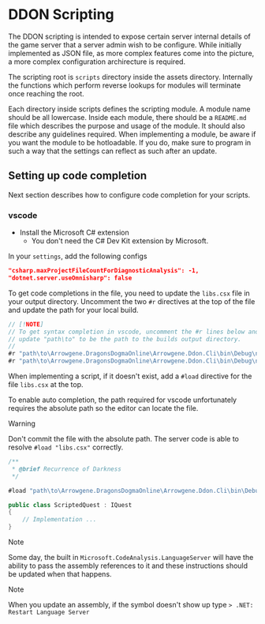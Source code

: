 # DDON Scripting

The DDON scripting is intended to expose certain server internal details of the game server that a server admin wish to be configure. While initially implemented as JSON file, as more complex features come into the picture, a more complex configuration archirecture is required.

The scripting root is `scripts` directory inside the assets directory. Internally the functions which perform reverse lookups for modules will
terminate once reaching the root.

Each directory inside scripts defines the scripting module. A module name should be all lowercase. Inside each module, there should be a `README.md` file which describes the purpose and usage of the module. It should also describe any guidelines required. When implementing a module, be aware if you want the module to be hotloadable. If you do, make sure to program in such a way that the settings can reflect as such after an update.

## Setting up code completion

Next section describes how to configure code completion for your scripts.

### vscode

- Install the Microsoft C# extension
  - You don't need the C# Dev Kit extension by Microsoft.

In your `settings`, add the following configs
```json
"csharp.maxProjectFileCountForDiagnosticAnalysis": -1,
"dotnet.server.useOmnisharp": false
```

To get code completions in the file, you need to update the `libs.csx` file in your output directory. Uncomment the two `#r` directives at the top of the file and update the path for your local build.

```csharp
// [!NOTE]
// To get syntax completion in vscode, uncomment the #r lines below and
// update "path\to" to be the path to the builds output directory.
//
#r "path\to\Arrowgene.DragonsDogmaOnline\Arrowgene.Ddon.Cli\bin\Debug\net6.0\Arrowgene.Ddon.Shared.dll"
#r "path\to\Arrowgene.DragonsDogmaOnline\Arrowgene.Ddon.Cli\bin\Debug\net6.0\Arrowgene.Ddon.GameServer.dll"
```

When implementing a script, if it doesn't exist, add a `#load` directive for the file `libs.csx` at the top.

To enable auto completion, the path required for vscode unfortunately requires the absolute path so the editor can locate the file.
> [!WARNING]
> Don't commit the file with the absolute path. The server code is able to resolve `#load "libs.csx"` correctly.

```csharp
/**
 * @brief Recurrence of Darkness
 */

#load "path\to\Arrowgene.DragonsDogmaOnline\Arrowgene.Ddon.Cli\bin\Debug\net6.0\Files\Assets\scripts\libs.csx"

public class ScriptedQuest : IQuest
{
    // Implementation ...
}
```

> [!NOTE]
> Some day, the built in `Microsoft.CodeAnalysis.LanguageServer` will have the ability to pass the assembly references to it and these instructions should be updated when that happens.

> [!NOTE]
> When you update an assembly, if the symbol doesn't show up type `> .NET: Restart Language Server`